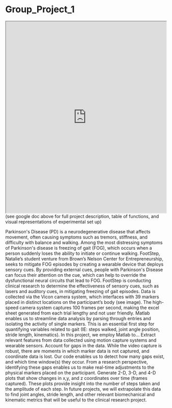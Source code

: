 # Group_Project_1
<iframe src="https://docs.google.com/document/d/1GvXE89_WGoPDKRHXBEcC9AT-y4X4l17OwKWOIAgsFUs/pub?embedded=true" width="100%" height="600"></iframe>
(see google doc above for full project description, table of functions, and visual representations of experimental set up) 

Parkinson's Disease (PD) is a neurodegenerative disease that affects movement, often causing symptoms such as tremors, stiffness, and difficulty with balance and walking. Among the most distressing symptoms of Parkinson's disease is freezing of gait (FOG), which occurs when a person suddenly loses the ability to initiate or continue walking.
FootStep, Natalie’s student venture from Brown’s Nelson Center for Entrepreneurship, seeks to mitigate FOG episodes by creating a wearable device that deploys sensory cues. By providing external cues, people with Parkinson's Disease can focus their attention on the cue, which can help to override the dysfunctional neural circuits that lead to FOG.
FootStep is conducting clinical research to determine the effectiveness of sensory cues, such as lasers and auditory cues, in mitigating freezing of gait episodes. Data is collected via the Vicon camera system, which interfaces with 39 markers placed in distinct locations on the participant’s body (see image). The high-speed camera system captures 100 frames per second, making the excel sheet generated from each trial lengthy and not user friendly. 
Matlab enables us to streamline data analysis by parsing through entries and isolating the activity of single markers. This is an essential first step for quantifying variables related to gait (IE: steps walked, joint angle position, stride length, kinematics). 
In this project, we employ Matlab to…
Extract relevant features from data collected using motion capture systems and wearable sensors. 
Account for gaps in the data. While the video capture is robust, there are moments in which marker data is not captured, and coordinate data is lost. Our code enables us to detect how many gaps exist, and which time window(s) they occur. From a research perspective, identifying these gaps enables us to make real-time adjustments to the physical markers placed on the participant. 
Generate 2-D, 3-D, and 4-D plots that show changes in x,y, and z coordinates over time (frames captured). These plots provide insight into the number of steps taken and the amplitude of each step. In future projects, we will extrapolate this data to find joint angles, stride length, and other relevant biomechanical and kinematic metrics that will be useful to the clinical research project. 




